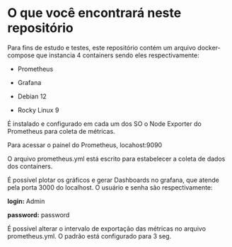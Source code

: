# O que você encontrará neste repositório

Para fins de estudo e testes, este repositório contém um arquivo docker-compose que instancia 4 containers sendo eles respectivamente:

* Prometheus

* Grafana

* Debian 12

* Rocky Linux 9

É instalado e configurado em cada um dos SO o Node Exporter do Prometheus para coleta de métricas.

Para acessar o painel do Prometheus, locahost:9090

O arquivo prometheus.yml está escrito para estabelecer a coleta de dados dos containers.

É possível plotar os gráficos e gerar Dashboards no grafana, que atende pela porta 3000 do localhost. O usuário e senha são respectivamente:

**login:** Admin

**password:** password

É possível alterar o intervalo de exportação das métricas no arquivo prometheus.yml. O padrão está configurado para 3 seg.